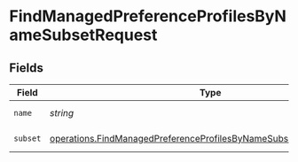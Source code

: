 # FindManagedPreferenceProfilesByNameSubsetRequest


## Fields

| Field                                                                                                                                                      | Type                                                                                                                                                       | Required                                                                                                                                                   | Description                                                                                                                                                |
| ---------------------------------------------------------------------------------------------------------------------------------------------------------- | ---------------------------------------------------------------------------------------------------------------------------------------------------------- | ---------------------------------------------------------------------------------------------------------------------------------------------------------- | ---------------------------------------------------------------------------------------------------------------------------------------------------------- |
| `name`                                                                                                                                                     | *string*                                                                                                                                                   | :heavy_check_mark:                                                                                                                                         | Name to filter by                                                                                                                                          |
| `subset`                                                                                                                                                   | [operations.FindManagedPreferenceProfilesByNameSubsetPathParamSubset](../../models/operations/findmanagedpreferenceprofilesbynamesubsetpathparamsubset.md) | :heavy_check_mark:                                                                                                                                         | Subset to filter by                                                                                                                                        |